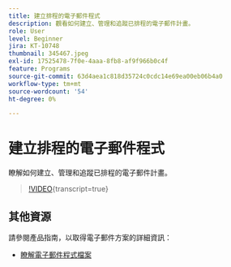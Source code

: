 ```yaml
---
title: 建立排程的電子郵件程式
description: 觀看如何建立、管理和追蹤已排程的電子郵件計畫。
role: User
level: Beginner
jira: KT-10748
thumbnail: 345467.jpeg
exl-id: 17525478-7f0e-4aaa-8fb8-af9f966b0c4f
feature: Programs
source-git-commit: 63d4aea1c818d35724c0cdc14e69ea00eb06b4a0
workflow-type: tm+mt
source-wordcount: '54'
ht-degree: 0%

---
```


# 建立排程的電子郵件程式

瞭解如何建立、管理和追蹤已排程的電子郵件計畫。

>[!VIDEO](https://video.tv.adobe.com/v/345467/?quality=12&learn=on){transcript=true}

## 其他資源

請參閱產品指南，以取得電子郵件方案的詳細資訊：

* [瞭解電子郵件程式檔案](https://experienceleague.adobe.com/docs/marketo/using/product-docs/email-marketing/email-programs/creating-an-email-program/understanding-email-programs.html?lang=zh-Hant)
